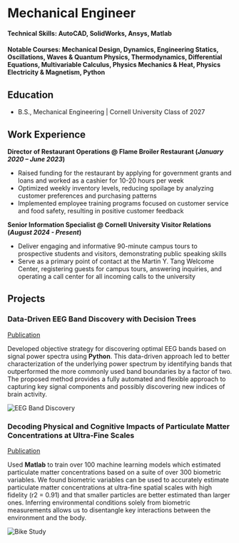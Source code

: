 # Mechanical Engineer

#### Technical Skills: AutoCAD, SolidWorks, Ansys, Matlab

#### Notable Courses:  Mechanical Design, Dynamics, Engineering  Statics, Oscillations, Waves & Quantum Physics, Thermodynamics, Differential Equations, Multivariable Calculus, Physics Mechanics & Heat, Physics Electricity & Magnetism, Python 

## Education		        		
- B.S., Mechanical Engineering | Cornell University Class of 2027

## Work Experience
**Director of Restaurant Operations @ Flame Broiler Restaurant (_January 2020 – June  2023_)**
- Raised funding for the restaurant by applying for government grants and loans and worked as a cashier for 10-20 hours per week 
- Optimized weekly inventory levels, reducing spoilage by analyzing customer preferences and purchasing patterns 
- Implemented employee training programs focused on customer service and food safety, resulting in positive customer feedback

**Senior Information Specialist @  Cornell University Visitor Relations  (_August 2024 - Present_)**
- Deliver engaging and informative 90-minute campus tours to prospective students and visitors, demonstrating public speaking skills 
- Serve as a primary point of contact at the Martin Y. Tang Welcome Center, registering guests for campus tours, answering inquiries,
  and operating a call center for all incoming calls to the university 

## Projects
### Data-Driven EEG Band Discovery with Decision Trees
[Publication](https://www.mdpi.com/1424-8220/22/8/3048)

Developed objective strategy for discovering optimal EEG bands based on signal power spectra using **Python**. This data-driven approach led to better characterization of the underlying power spectrum by identifying bands that outperformed the more commonly used band boundaries by a factor of two. The proposed method provides a fully automated and flexible approach to capturing key signal components and possibly discovering new indices of brain activity.

![EEG Band Discovery](/assets/img/eeg_band_discovery.jpeg)

### Decoding Physical and Cognitive Impacts of Particulate Matter Concentrations at Ultra-Fine Scales
[Publication](https://www.mdpi.com/1424-8220/22/11/4240)

Used **Matlab** to train over 100 machine learning models which estimated particulate matter concentrations based on a suite of over 300 biometric variables. We found biometric variables can be used to accurately estimate particulate matter concentrations at ultra-fine spatial scales with high fidelity (r2 = 0.91) and that smaller particles are better estimated than larger ones. Inferring environmental conditions solely from biometric measurements allows us to disentangle key interactions between the environment and the body.

![Bike Study](/assets/img/bike_study.jpeg)

